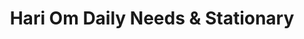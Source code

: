 ---
title: "Hari Om Daily Needs & Stationary"
url: /nagpur/hari-om-daily-needs-and-stationary/
shop: convenience
---